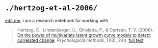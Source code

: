 `./hertzog-et-al-2006/` 
=========

[edit me](https://github.com/IALSA/wave-inclusion/edit/master/literature/hertzog-et-al-2006/README.md), i am a research notebook for working with

> Hertzog, C., Lindenberger, U., Ghisletta, P., & Oertzen, T. V. (2006). [On the power of multivariate latent growth curve models to detect correlated change](https://scholar.google.ca/scholar?q=%22On+the+power+of+multivariate+latent+growth+curve+models+to+detect+correlated+change%22&btnG=&hl=en&as_sdt=2005&sciodt=0%2C5&cites=4391811383653665028&scipsc=). *Psychological methods*, 11(3), 244. [full text](http://pubman.mpdl.mpg.de/pubman/item/escidoc:2100856/component/escidoc:2100855/CHE_On_The_Power_2006.pdf)
